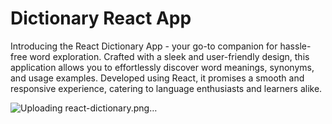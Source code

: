 # Dictionary React App
Introducing the React Dictionary App - your go-to companion for hassle-free word exploration. Crafted with a sleek and user-friendly design, this application allows you to effortlessly discover word meanings, synonyms, and usage examples. Developed using React, it promises a smooth and responsive experience, catering to language enthusiasts and learners alike.

![Uploading react-dictionary.png…]()
